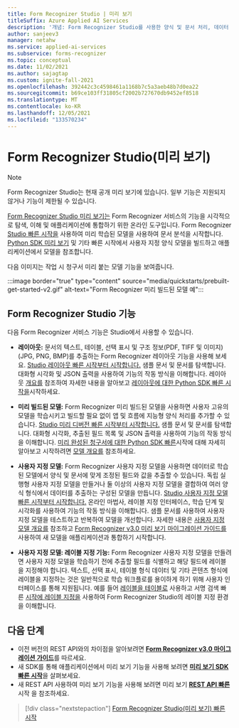 ```yaml
---
title: Form Recognizer Studio | 미리 보기
titleSuffix: Azure Applied AI Services
description: '개념: Form Recognizer Studio를 사용한 양식 및 문서 처리, 데이터 추출 및 분석(미리 보기)'
author: sanjeev3
manager: netahw
ms.service: applied-ai-services
ms.subservice: forms-recognizer
ms.topic: conceptual
ms.date: 11/02/2021
ms.author: sajagtap
ms.custom: ignite-fall-2021
ms.openlocfilehash: 392442c3c4598461a1168b7c5a3aeb48b7d0ea22
ms.sourcegitcommit: b69ce103ff31805cf2002b727670db9452ef8518
ms.translationtype: MT
ms.contentlocale: ko-KR
ms.lasthandoff: 12/05/2021
ms.locfileid: "133570234"
---
```

# <a name="form-recognizer-studio-preview"></a>Form Recognizer Studio(미리 보기)

>[!NOTE]
> Form Recognizer Studio는 현재 공개 미리 보기에 있습니다. 일부 기능은 지원되지 않거나 기능이 제한될 수 있습니다.

[Form Recognizer Studio 미리 보기는](https://formrecognizer.appliedai.azure.com/) Form Recognizer 서비스의 기능을 시각적으로 탐색, 이해 및 애플리케이션에 통합하기 위한 온라인 도구입니다. Form Recognizer [Studio 빠른 시작을](quickstarts/try-v3-form-recognizer-studio.md) 사용하여 미리 학습된 모델을 사용하여 문서 분석을 시작합니다. [Python SDK 미리 보기](quickstarts/try-v3-python-sdk.md) 및 기타 빠른 시작에서 사용자 지정 양식 모델을 빌드하고 애플리케이션에서 모델을 참조합니다.

다음 이미지는 작업 시 청구서 미리 붙는 모델 기능을 보여줍니다.

:::image border="true" type="content" source="media/quickstarts/prebuilt-get-started-v2.gif" alt-text="Form Recognizer 미리 빌드된 모델 예":::

## <a name="form-recognizer-studio-features"></a>Form Recognizer Studio 기능

다음 Form Recognizer 서비스 기능은 Studio에서 사용할 수 있습니다.

* **레이아웃:** 문서의 텍스트, 테이블, 선택 표시 및 구조 정보(PDF, TIFF 및 이미지)(JPG, PNG, BMP)를 추출하는 Form Recognizer 레이아웃 기능을 사용해 보세요. [Studio 레이아웃 빠른 시작부터 시작합니다.](quickstarts/try-v3-form-recognizer-studio.md#layout) 샘플 문서 및 문서를 탐색합니다. 대화형 시각화 및 JSON 출력을 사용하여 기능의 작동 방식을 이해합니다. 레이아웃 [개요를](concept-layout.md) 참조하여 자세한 내용을 알아보고 [레이아웃에 대한 Python SDK 빠른 시작을](quickstarts/try-v3-python-sdk.md#try-it-layout-model)시작하세요.

* **미리 빌드된 모델:** Form Recognizer 미리 빌드된 모델을 사용하면 사용자 고유의 모델을 학습시키고 빌드할 필요 없이 앱 및 흐름에 지능형 양식 처리를 추가할 수 있습니다. [Studio 미리 디버전 빠른 시작부터 시작합니다.](quickstarts/try-v3-form-recognizer-studio.md#prebuilt-models) 샘플 문서 및 문서를 탐색합니다. 대화형 시각화, 추출된 필드 목록 및 JSON 출력을 사용하여 기능의 작동 방식을 이해합니다. [미리 완성된 청구서에 대한 Python SDK 빠른](quickstarts/try-v3-python-sdk.md#try-it-prebuilt-model)시작에 대해 자세히 알아보고 시작하려면 [모델 개요를](concept-model-overview.md) 참조하세요.

* **사용자 지정 모델:** Form Recognizer 사용자 지정 모델을 사용하면 데이터로 학습된 모델에서 양식 및 문서에 맞게 조정된 필드와 값을 추출할 수 있습니다. 독립 실행형 사용자 지정 모델을 만들거나 둘 이상의 사용자 지정 모델을 결합하여 여러 양식 형식에서 데이터를 추출하는 구성된 모델을 만듭니다. [Studio 사용자 지정 모델 빠른 시작부터 시작합니다.](quickstarts/try-v3-form-recognizer-studio.md#custom-projects)  온라인 마법사, 레이블 지정 인터페이스, 학습 단계 및 시각화를 사용하여 기능의 작동 방식을 이해합니다. 샘플 문서를 사용하여 사용자 지정 모델을 테스트하고 반복하여 모델을 개선합니다. 자세한 내용은 [사용자 지정 모델 개요를](concept-custom.md) 참조하고 [Form Recognizer v3.0 미리 보기 마이그레이션 가이드를](v3-migration-guide.md) 사용하여 새 모델을 애플리케이션과 통합하기 시작합니다.

* **사용자 지정 모델: 레이블 지정 기능:** Form Recognizer 사용자 지정 모델을 만들려면 사용자 지정 모델을 학습하기 전에 추출할 필드를 식별하고 해당 필드에 레이블을 지정해야 합니다. 텍스트, 선택 표시, 테이블 형식 데이터 및 기타 콘텐츠 형식에 레이블을 지정하는 것은 일반적으로 학습 워크플로를 용이하게 하기 위해 사용자 인터페이스를 통해 지원됩니다. 예를 들어 [레이블을 테이블로](quickstarts/try-v3-form-recognizer-studio.md#labeling-as-tables) 사용하고 서명 검색 빠른 [시작에 레이블 지정을](quickstarts/try-v3-form-recognizer-studio.md#labeling-for-signature-detection) 사용하여 Form Recognizer Studio의 레이블 지정 환경을 이해합니다.

## <a name="next-steps"></a>다음 단계

* 이전 버전의 REST API와의 차이점을 알아보려면 [**Form Recognizer v3.0 마이그레이션 가이드**](v3-migration-guide.md)를 따르세요.
* 새 SDK를 통해 애플리케이션에서 미리 보기 기능을 사용해 보려면 [**미리 보기 SDK 빠른 시작**](quickstarts/try-v3-python-sdk.md)을 살펴보세요.
* 새 REST API 사용하여 미리 보기 기능을 사용해 보려면 미리 보기 [**REST API 빠른**](quickstarts/try-v3-rest-api.md) 시작 을 참조하세요.

> [!div class="nextstepaction"]
> [Form Recognizer Studio(미리 보기) 빠른 시작](quickstarts/try-v3-form-recognizer-studio.md)
